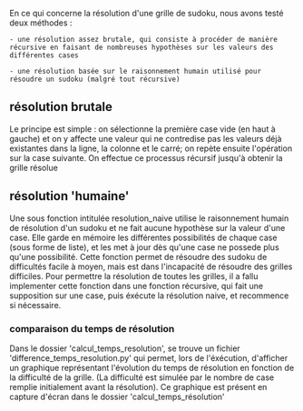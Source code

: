 En ce qui concerne la résolution d'une grille de sudoku, nous avons testé deux méthodes :

    - une résolution assez brutale, qui consiste à procéder de manière récursive en faisant de nombreuses hypothèses sur les valeurs des différentes cases

    - une résolution basée sur le raisonnement humain utilisé pour résoudre un sudoku (malgré tout récursive)



## résolution brutale
Le principe est simple : on sélectionne la première case vide (en haut à gauche) et on y affecte une valeur qui ne contredise pas les valeurs déjà existantes dans la ligne, la colonne et le carré; on repète ensuite l'opération sur la case suivante.
On effectue ce processus récursif jusqu'à obtenir la grille résolue


## résolution 'humaine'
Une sous fonction intitulée resolution_naive utilise le raisonnement humain de résolution d'un sudoku et ne fait aucune hypothèse sur la valeur d'une case. Elle garde en mémoire les différentes possibilités de chaque case (sous forme de liste), et les met à jour dès qu'une case ne possede plus qu'une possibilité.
Cette fonction permet de résoudre des sudoku de difficultés facile à moyen, mais est dans l'incapacité de résoudre des grilles difficiles.
Pour permettre la résolution de toutes les grilles, il a fallu implementer cette fonction dans une fonction récursive, qui fait une supposition sur une case, puis éxécute la résolution naive, et recommence si nécessaire.




### comparaison du temps de résolution
Dans le dossier 'calcul_temps_resolution', se trouve un fichier 'difference_temps_resolution.py' qui permet, lors de l'éxécution, d'afficher un graphique représentant l'évolution du temps de résolution en fonction de la difficulté de la grille.
(La difficulté est simulée par le nombre de case remplie initialement avant la résolution).
Ce graphique est présent en capture d'écran dans le dossier 'calcul_temps_résolution'